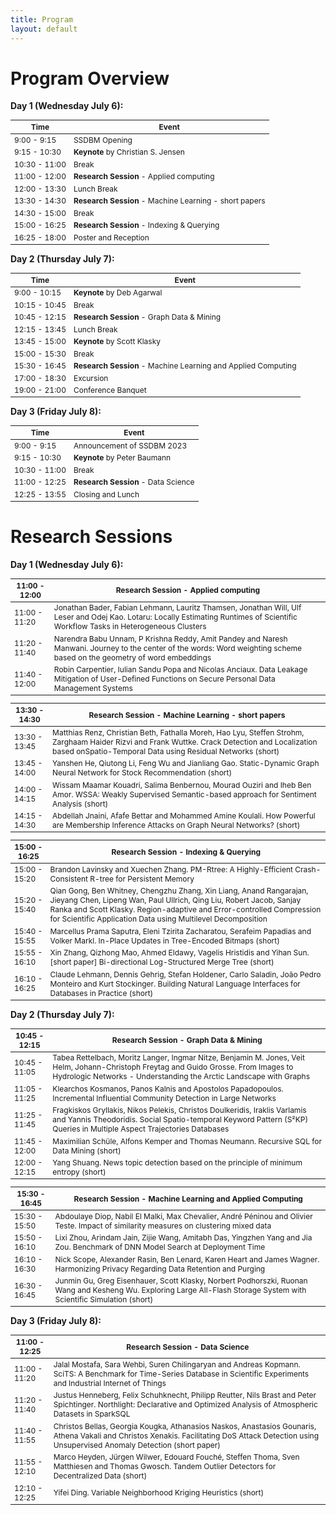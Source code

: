 ```yaml
---
title: Program
layout: default
---
```


# Program Overview

<style scoped> table { font-size: 12px; } </style>

**Day 1 (Wednesday July 6):**

| Time          | Event                                                         |
|---------------|---------------------------------------------------------------|
|  9:00 -  9:15 | SSDBM Opening                                                 |
|  9:15 - 10:30 | **Keynote** by Christian S. Jensen                            |				
| 10:30	- 11:00	| Break	                                                        |				
| 11:00	- 12:00	| **Research Session** - Applied computing					    |
| 12:00	- 13:30	| Lunch Break					                                |
| 13:30	- 14:30	| **Research Session** - Machine Learning - short papers		|			
| 14:30	- 15:00	| Break					                                        |
| 15:00	- 16:25	| **Research Session** - Indexing & Querying				    |	
| 16:25	- 18:00	| Poster and Reception					                        |



**Day 2 (Thursday July 7):**

| Time              | Event                                                         |
|-------------------|---------------------------------------------------------------|
|  9:00	- 10:15     | **Keynote** by Deb Agarwal                                    |
| 10:15	- 10:45     | Break	       			                                        |
| 10:45	- 12:15     | **Research Session** - Graph Data & Mining                    |				    	
| 12:15	- 13:45     | Lunch Break		                                            |			
| 13:45	- 15:00     | **Keynote** by Scott Klasky                                   |					
| 15:00	- 15:30     | Break					                                        |
| 15:30	- 16:45     | **Research Session** - Machine Learning and Applied Computing |					
| 17:00	- 18:30     | Excursion					                                    |
| 19:00	- 21:00     | Conference Banquet		                                    |



**Day 3 (Friday July 8):**

| Time          | Event                                                         |
|---------------|---------------------------------------------------------------|
|  9:00 -  9:15	| Announcement of SSDBM 2023                                    |					
|  9:15 - 10:30	| **Keynote** by Peter Baumann					                |
| 10:30 - 11:00	| Break					                                        |
| 11:00 - 12:25	| **Research Session** - Data Science					        |
| 12:25 - 13:55	| Closing and Lunch					                            |




# Research Sessions


**Day 1 (Wednesday July 6):**

| 11:00	- 12:00	| Research Session - Applied computing		                                                                                                                     			                                    |
|---------------|---------------------------------------------------------------------------------------------------------------------------------------------------------------------------------------------------------------|
| 11:00	- 11:20	| Jonathan Bader, Fabian Lehmann, Lauritz Thamsen, Jonathan Will, Ulf Leser and Odej Kao. Lotaru: Locally Estimating Runtimes of Scientific Workflow Tasks in Heterogeneous Clusters                            |
| 11:20 - 11:40	| Narendra Babu Unnam, P Krishna Reddy, Amit Pandey and Naresh Manwani. Journey to the center of the words: Word weighting scheme based on the geometry of word embeddings                                      |
| 11:40 - 12:00	| Robin Carpentier, Iulian Sandu Popa and Nicolas Anciaux. Data Leakage Mitigation of User-Defined Functions on Secure Personal Data Management Systems                                                         |


| 13:30 - 14:30 | Research Session - Machine Learning - short papers                                                                                                                                                            |
|---------------|---------------------------------------------------------------------------------------------------------------------------------------------------------------------------------------------------------------|
| 13:30 - 13:45 | Matthias Renz, Christian Beth, Fathalla Moreh, Hao Lyu, Steffen Strohm, Zarghaam Haider Rizvi and Frank Wuttke. Crack Detection and Localization based onSpatio-Temporal Data using Residual Networks (short)	|				
| 13:45 - 14:00 | Yanshen He, Qiutong Li, Feng Wu and Jianliang Gao. Static-Dynamic Graph Neural Network for Stock Recommendation (short)					                                                                    |
| 14:00 - 14:15 | Wissam Maamar Kouadri, Salima Benbernou, Mourad Ouziri and Iheb Ben Amor. WSSA: Weakly Supervised Semantic-based approach for Sentiment Analysis (short)					                                    |
| 14:15 - 14:30 | Abdellah Jnaini, Afafe Bettar and Mohammed Amine Koulali. How Powerful are Membership Inference Attacks on Graph Neural Networks? (short)					                                                    |


| 15:00 - 16:25 | Research Session - Indexing & Querying                                                                                                                                                                                                                                              |
|---------------|-------------------------------------------------------------------------------------------------------------------------------------------------------------------------------------------------------------------------------------------------------------------------------------|
| 15:00 - 15:20 | Brandon Lavinsky and Xuechen Zhang. PM-Rtree: A Highly-Efficient Crash-Consistent R-tree for Persistent Memory	                                                                                               				                                                      |
| 15:20 - 15:40 | Qian Gong, Ben Whitney, Chengzhu Zhang, Xin Liang, Anand Rangarajan, Jieyang Chen, Lipeng Wan, Paul Ullrich, Qing Liu, Robert Jacob, Sanjay Ranka and Scott Klasky. Region-adaptive and Error-controlled Compression for Scientific Application Data using Multilevel Decomposition |
| 15:40 - 15:55 | Marcellus Prama Saputra, Eleni Tzirita Zacharatou, Serafeim Papadias and Volker Markl. In-Place Updates in Tree-Encoded Bitmaps (short)					                                                                                                                          |
| 15:55 - 16:10 | Xin Zhang, Qizhong Mao, Ahmed Eldawy, Vagelis Hristidis and Yihan Sun. [short paper] Bi-directional Log-Structured Merge Tree (short)					                                                                                                                              |
| 16:10 - 16:25 | Claude Lehmann, Dennis Gehrig, Stefan Holdener, Carlo Saladin, João Pedro Monteiro and Kurt Stockinger. Building Natural Language Interfaces for Databases in Practice (short)					                                                                                  |



**Day 2 (Thursday July 7):**

| 10:45 - 12:15 | Research Session - Graph Data & Mining	                                                                                                                                                                    |
|---------------|---------------------------------------------------------------------------------------------------------------------------------------------------------------------------------------------------------------|			
| 10:45 - 11:05 | Tabea Rettelbach, Moritz Langer, Ingmar Nitze, Benjamin M. Jones, Veit Helm, Johann-Christoph Freytag and Guido Grosse. From Images to Hydrologic Networks - Understanding the Arctic Landscape with Graphs	|
| 11:05 - 11:25 | Klearchos Kosmanos, Panos Kalnis and Apostolos Papadopoulos. Incremental Influential Community Detection in Large Networks	 				                                                                |
| 11:25 - 11:45 | Fragkiskos Gryllakis, Nikos Pelekis, Christos Doulkeridis, Iraklis Varlamis and Yannis Theodoridis. Social Spatio-temporal Keyword Pattern (S²KP) Queries in Multiple Aspect Trajectories Databases	        |
| 11:45 - 12:00 | Maximilian Schüle, Alfons Kemper and Thomas Neumann. Recursive SQL for Data Mining (short)					                                                                                                |
| 12:00 - 12:15 | Yang Shuang. News topic detection based on the principle of minimum entropy (short)					                                                                                                        |


| 15:30 - 16:45 | Research Session - Machine Learning and Applied Computing		                                                                                                                                                |
|---------------|---------------------------------------------------------------------------------------------------------------------------------------------------------------------------------------------------------------|
| 15:30 - 15:50 | Abdoulaye Diop, Nabil El Malki, Max Chevalier, André Péninou and Olivier Teste. Impact of similarity measures on clustering mixed data	                                                                    |
| 15:50 - 16:10 | Lixi Zhou, Arindam Jain, Zijie Wang, Amitabh Das, Yingzhen Yang and Jia Zou. Benchmark of DNN Model Search at Deployment Time		                                                                            |
| 16:10 - 16:30 | Nick Scope, Alexander Rasin, Ben Lenard, Karen Heart and James Wagner. Harmonizing Privacy Regarding Data Retention and Purging		                                                                        |
| 16:30 - 16:45 | Junmin Gu, Greg Eisenhauer, Scott Klasky, Norbert Podhorszki, Ruonan Wang and Kesheng Wu. Exploring Large All-Flash Storage System with Scientific Simulation (short)					                        |



**Day 3 (Friday July 8):**


| 11:00 - 12:25 | Research Session - Data Science					                                                                                                                                                            |
|---------------|---------------------------------------------------------------------------------------------------------------------------------------------------------------------------------------------------------------|
| 11:00 - 11:20 | Jalal Mostafa, Sara Wehbi, Suren Chilingaryan and Andreas Kopmann. SciTS: A Benchmark for Time-Series Database in Scientific Experiments and Industrial Internet of Things                                    |
| 11:20 - 11:40 | Justus Henneberg, Felix Schuhknecht, Philipp Reutter, Nils Brast and Peter Spichtinger. Northlight: Declarative and Optimized Analysis of Atmospheric Datasets in SparkSQL	                                |
| 11:40 - 11:55 | Christos Bellas, Georgia Kougka, Athanasios Naskos, Anastasios Gounaris, Athena Vakali and Christos Xenakis. Facilitating DoS Attack Detection using Unsupervised Anomaly Detection (short paper)	            |
| 11:55 - 12:10 | Marco Heyden, Jürgen Wilwer, Edouard Fouché, Steffen Thoma, Sven Matthiesen and Thomas Gwosch. Tandem Outlier Detectors for Decentralized Data (short)	                                                    |
| 12:10 - 12:25 | Yifei Ding. Variable Neighborhood Kriging Heuristics (short)					                                                                                                                                |